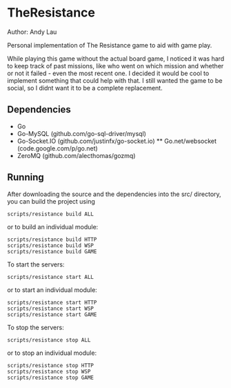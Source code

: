 TheResistance
=============
Author: Andy Lau

Personal implementation of The Resistance game to aid with game play.

While playing this game without the actual board game, I noticed it was hard to keep track of past missions, like who went on which mission and whether or not it failed - even the most recent one. I decided it would be cool to implement something that could help with that. I still wanted the game to be social, so I didnt want it to be a complete replacement. 

Dependencies
------------
* Go
* Go-MySQL (github.com/go-sql-driver/mysql)
* Go-Socket.IO (github.com/justinfx/go-socket.io)
** Go.net/websocket (code.google.com/p/go.net)
* ZeroMQ (github.com/alecthomas/gozmq)

Running
-----------
After downloading the source and the dependencies into the src/ directory, you can build the project using

    scripts/resistance build ALL

or to build an individual module:

    scripts/resistance build HTTP
    scripts/resistance build WSP
    scripts/resistance build GAME

To start the servers:

    scripts/resistance start ALL

or to start an individual module:

    scripts/resistance start HTTP
    scripts/resistance start WSP
    scripts/resistance start GAME

To stop the servers:

    scripts/resistance stop ALL

or to stop an individual module:

    scripts/resistance stop HTTP
    scripts/resistance stop WSP
    scripts/resistance stop GAME

